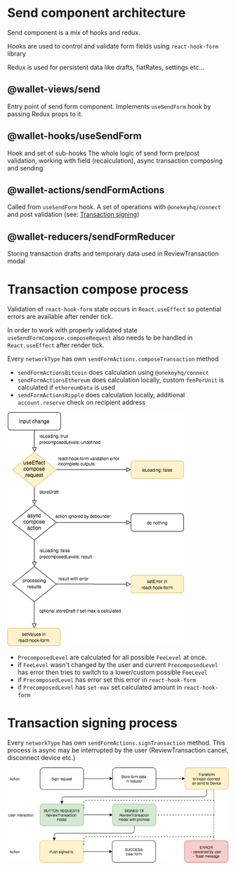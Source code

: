 # Send component architecture

Send component is a mix of hooks and redux.

Hooks are used to control and validate form fields using `react-hook-form` library

Redux is used for persistent data like drafts, fiatRates, settings etc...

## @wallet-views/send
Entry point of send form component.
Implements `useSendForm` hook by passing Redux props to it.

## @wallet-hooks/useSendForm
Hook and set of sub-hooks
The whole logic of send form pre/post validation, working with field (recalculation), async transaction composing and sending

## @wallet-actions/sendFormActions
Called from `useSendForm` hook. A set of operations with `@onekeyhq/connect` and post validation (see: [Transaction signing](#L42))

## @wallet-reducers/sendFormReducer
Storing transaction drafts and temporary data used in ReviewTransaction modal


# Transaction compose process
Validation of `react-hook-form` state occurs in `React.useEffect` so potential errors are available after render tick.

In order to work with properly validated state `useSendFormCompose.composeRequest` also needs to be handled in `React.useEffect` after render tick.

Every `networkType` has own `sendFormActions.composeTransaction` method
- `sendFormActionsBitcoin` does calculation using `@onekeyhq/connect`
- `sendFormActionsEthereum` does calculation locally, custom `feePerUnit` is calculated if `ethereumData` is used
- `sendFormActionsRipple` does calculation locally, additional `account.reserve` check on recipient address

![img](./compose.png)

- `PrecomposedLevel` are calculated for all possible `FeeLevel` at once.
- if `FeeLevel` wasn't changed by the user and current `PrecomposedLevel` has error then tries to switch to a lower/custom possible `FeeLevel`
- if `PrecomposedLevel` has error set this error in `react-hook-form`
- if `PrecomposedLevel` has `set-max` set calculated amount in `react-hook-form`


# Transaction signing process
Every `networkType` has own `sendFormActions.signTransaction` method. This process is async may be interrupted by the user (ReviewTransaction cancel, disconnect device etc.)

![img](./signtx.png)
